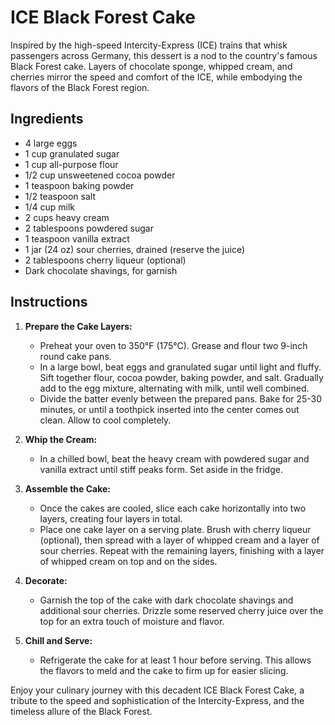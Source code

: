 # ICE Black Forest Cake

Inspired by the high-speed Intercity-Express (ICE) trains that whisk passengers across Germany, this dessert is a nod to the country's famous Black Forest cake. Layers of chocolate sponge, whipped cream, and cherries mirror the speed and comfort of the ICE, while embodying the flavors of the Black Forest region.

## Ingredients

* 4 large eggs
* 1 cup granulated sugar
* 1 cup all-purpose flour
* 1/2 cup unsweetened cocoa powder
* 1 teaspoon baking powder
* 1/2 teaspoon salt
* 1/4 cup milk
* 2 cups heavy cream
* 2 tablespoons powdered sugar
* 1 teaspoon vanilla extract
* 1 jar (24 oz) sour cherries, drained (reserve the juice)
* 2 tablespoons cherry liqueur (optional)
* Dark chocolate shavings, for garnish

## Instructions

1. **Prepare the Cake Layers:**
   * Preheat your oven to 350°F (175°C). Grease and flour two 9-inch round cake pans.
   * In a large bowl, beat eggs and granulated sugar until light and fluffy. Sift together flour, cocoa powder, baking powder, and salt. Gradually add to the egg mixture, alternating with milk, until well combined.
   * Divide the batter evenly between the prepared pans. Bake for 25-30 minutes, or until a toothpick inserted into the center comes out clean. Allow to cool completely.

2. **Whip the Cream:**
   * In a chilled bowl, beat the heavy cream with powdered sugar and vanilla extract until stiff peaks form. Set aside in the fridge.

3. **Assemble the Cake:**
   * Once the cakes are cooled, slice each cake horizontally into two layers, creating four layers in total.
   * Place one cake layer on a serving plate. Brush with cherry liqueur (optional), then spread with a layer of whipped cream and a layer of sour cherries. Repeat with the remaining layers, finishing with a layer of whipped cream on top and on the sides.

4. **Decorate:**
   * Garnish the top of the cake with dark chocolate shavings and additional sour cherries. Drizzle some reserved cherry juice over the top for an extra touch of moisture and flavor.

5. **Chill and Serve:**
   * Refrigerate the cake for at least 1 hour before serving. This allows the flavors to meld and the cake to firm up for easier slicing.

Enjoy your culinary journey with this decadent ICE Black Forest Cake, a tribute to the speed and sophistication of the Intercity-Express, and the timeless allure of the Black Forest.
